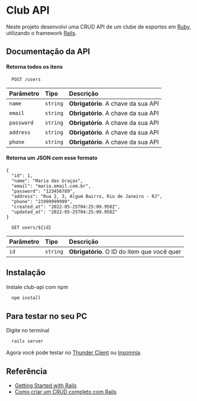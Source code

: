 
# Club API

Neste projeto desenvolvi uma CRUD API de um clube de esportes em [Ruby](https://www.ruby-lang.org/pt/), utilizando o framework [Rails](https://rubyonrails.org/). 

## Documentação da API

#### Retorna todos os itens

```http
  POST /users
```

| Parâmetro   | Tipo       | Descrição                           |
| :---------- | :--------- | :---------------------------------- |
| `name` | `string` | **Obrigatório**. A chave da sua API |
| `email` | `string` | **Obrigatório**. A chave da sua API |
| `password` | `string` | **Obrigatório**. A chave da sua API |
| `address` | `string` | **Obrigatório**. A chave da sua API |
| `phone` | `string` | **Obrigatório**. A chave da sua API |

#### Retorna um JSON com esse formato

```
{
  "id": 1,
  "name": "Maria das Graças",
  "email": "maria.email.com.br",
  "password": "123456789",
  "address": "Rua 2, 3, Algum Bairro, Rio de Janeiro - RJ",
  "phone": "21999999999",
  "created_at": "2022-05-25T04:25:09.958Z",
  "updated_at": "2022-05-25T04:25:09.958Z"
}
```

```http
  GET users/${id}
```

| Parâmetro   | Tipo       | Descrição                                   |
| :---------- | :--------- | :------------------------------------------ |
| `id`      | `string` | **Obrigatório**. O ID do item que você quer |


## Instalação

Instale club-api com npm

```bash
  npm install
```

## Para testar no seu PC

Digite no terminal

```bash
  rails server
```
Agora você pode testar no [Thunder Client](https://www.thunderclient.com/) ou [Insomnia](https://insomnia.rest/download).

## Referência

 - [Getting Started with Rails](https://guides.rubyonrails.org/v3.2/getting_started.html)
 - [Como criar um CRUD completo com Rails](https://www.devmedia.com.br/como-criar-um-crud-completo-com-rails/33986)
 

